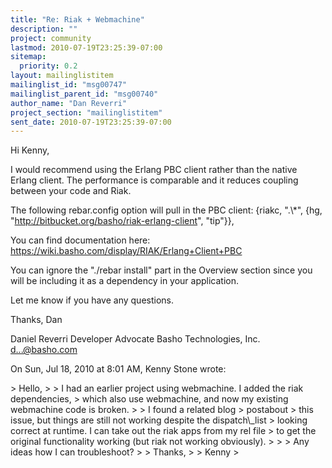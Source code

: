 ```yaml
---
title: "Re: Riak + Webmachine"
description: ""
project: community
lastmod: 2010-07-19T23:25:39-07:00
sitemap:
  priority: 0.2
layout: mailinglistitem
mailinglist_id: "msg00747"
mailinglist_parent_id: "msg00740"
author_name: "Dan Reverri"
project_section: "mailinglistitem"
sent_date: 2010-07-19T23:25:39-07:00
---
```



Hi Kenny,

I would recommend using the Erlang PBC client rather than the native Erlang
client. The performance is comparable and it reduces coupling between your
code and Riak.

The following rebar.config option will pull in the PBC client:
 {riakc, ".\\*", {hg, "http://bitbucket.org/basho/riak-erlang-client",
"tip"}},

You can find documentation here:
https://wiki.basho.com/display/RIAK/Erlang+Client+PBC

You can ignore the "./rebar install" part in the Overview section since you
will be including it as a dependency in your application.

Let me know if you have any questions.

Thanks,
Dan

Daniel Reverri
Developer Advocate
Basho Technologies, Inc.
d...@basho.com


On Sun, Jul 18, 2010 at 8:01 AM, Kenny Stone  wrote:

&gt; Hello,
&gt;
&gt; I had an earlier project using webmachine. I added the riak dependencies,
&gt; which also use webmachine, and now my existing webmachine code is broken.
&gt;
&gt; I found a related blog 
&gt; postabout
&gt; this issue, but things are still not working despite the dispatch\\_list
&gt; looking correct at runtime. I can take out the riak apps from my rel file
&gt; to get the original functionality working (but riak not working obviously).
&gt;
&gt;
&gt; Any ideas how I can troubleshoot?
&gt;
&gt; Thanks,
&gt;
&gt; Kenny
&gt;


